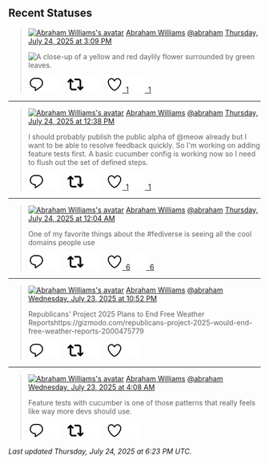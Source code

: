 ## Recent Statuses

> <a href="https://indieweb.social/@abraham"><img alt="Abraham Williams's avatar" src="https://cdn.masto.host/indiewebsocial/accounts/avatars/109/292/540/382/343/163/original/d00f2e03ce9c85b1.jpg" height="24" width="24" ></a> [Abraham Williams](https://indieweb.social/@abraham) [@abraham](https://indieweb.social/@abraham) [Thursday, July 24, 2025 at 3:09 PM](https://indieweb.social/@abraham/114908842472364017)
>
> 
>
> ![A close-up of a yellow and red daylily flower surrounded by green leaves.](https://cdn.masto.host/indiewebsocial/media_attachments/files/114/908/842/212/039/521/original/c4a684fa167386b5.jpg)
>
> [![Reply](./images/reply_light.svg#gh-light-mode-only "Reply")](https://indieweb.social/@abraham/114908842472364017#gh-light-mode-only)[![Reply](./images/reply.svg#gh-dark-mode-only "Reply")](https://indieweb.social/@abraham/114908842472364017#gh-dark-mode-only)&emsp;[![Boost](./images/retweet_light.svg#gh-light-mode-only "Boost")](https://indieweb.social/@abraham/114908842472364017#gh-light-mode-only)[![Boost](./images/retweet.svg#gh-dark-mode-only "Boost")](https://indieweb.social/@abraham/114908842472364017#gh-dark-mode-only)&emsp;[![Favorite](./images/like_light.svg#gh-light-mode-only "Favorite")&ensp;1](https://indieweb.social/@abraham/114908842472364017#gh-light-mode-only)[![Favorite](./images/like.svg#gh-dark-mode-only "Favorite")&ensp;1](https://indieweb.social/@abraham/114908842472364017#gh-dark-mode-only)


---

> <a href="https://indieweb.social/@abraham"><img alt="Abraham Williams's avatar" src="https://cdn.masto.host/indiewebsocial/accounts/avatars/109/292/540/382/343/163/original/d00f2e03ce9c85b1.jpg" height="24" width="24" ></a> [Abraham Williams](https://indieweb.social/@abraham) [@abraham](https://indieweb.social/@abraham) [Thursday, July 24, 2025 at 12:38 PM](https://indieweb.social/@abraham/114908248499726939)
>
> I should probably publish the public alpha of @meow already but I want to be able to resolve feedback quickly. So I&#39;m working on adding feature tests first. A basic cucumber config is working now so I need to flush out the set of defined steps.
>
> [![Reply](./images/reply_light.svg#gh-light-mode-only "Reply")](https://indieweb.social/@abraham/114908248499726939#gh-light-mode-only)[![Reply](./images/reply.svg#gh-dark-mode-only "Reply")](https://indieweb.social/@abraham/114908248499726939#gh-dark-mode-only)&emsp;[![Boost](./images/retweet_light.svg#gh-light-mode-only "Boost")](https://indieweb.social/@abraham/114908248499726939#gh-light-mode-only)[![Boost](./images/retweet.svg#gh-dark-mode-only "Boost")](https://indieweb.social/@abraham/114908248499726939#gh-dark-mode-only)&emsp;[![Favorite](./images/like_light.svg#gh-light-mode-only "Favorite")&ensp;1](https://indieweb.social/@abraham/114908248499726939#gh-light-mode-only)[![Favorite](./images/like.svg#gh-dark-mode-only "Favorite")&ensp;1](https://indieweb.social/@abraham/114908248499726939#gh-dark-mode-only)


---

> <a href="https://indieweb.social/@abraham"><img alt="Abraham Williams's avatar" src="https://cdn.masto.host/indiewebsocial/accounts/avatars/109/292/540/382/343/163/original/d00f2e03ce9c85b1.jpg" height="24" width="24" ></a> [Abraham Williams](https://indieweb.social/@abraham) [@abraham](https://indieweb.social/@abraham) [Thursday, July 24, 2025 at 12:04 AM](https://indieweb.social/@abraham/114905281844137476)
>
> One of my favorite things about the #fediverse is seeing all the cool domains people use
>
> [![Reply](./images/reply_light.svg#gh-light-mode-only "Reply")](https://indieweb.social/@abraham/114905281844137476#gh-light-mode-only)[![Reply](./images/reply.svg#gh-dark-mode-only "Reply")](https://indieweb.social/@abraham/114905281844137476#gh-dark-mode-only)&emsp;[![Boost](./images/retweet_light.svg#gh-light-mode-only "Boost")](https://indieweb.social/@abraham/114905281844137476#gh-light-mode-only)[![Boost](./images/retweet.svg#gh-dark-mode-only "Boost")](https://indieweb.social/@abraham/114905281844137476#gh-dark-mode-only)&emsp;[![Favorite](./images/like_light.svg#gh-light-mode-only "Favorite")&ensp;6](https://indieweb.social/@abraham/114905281844137476#gh-light-mode-only)[![Favorite](./images/like.svg#gh-dark-mode-only "Favorite")&ensp;6](https://indieweb.social/@abraham/114905281844137476#gh-dark-mode-only)


---

> <a href="https://indieweb.social/@abraham"><img alt="Abraham Williams's avatar" src="https://cdn.masto.host/indiewebsocial/accounts/avatars/109/292/540/382/343/163/original/d00f2e03ce9c85b1.jpg" height="24" width="24" ></a> [Abraham Williams](https://indieweb.social/@abraham) [@abraham](https://indieweb.social/@abraham) [Wednesday, July 23, 2025 at 10:52 PM](https://indieweb.social/@abraham/114904997758372890)
>
> Republicans&#39; Project 2025 Plans to End Free Weather Reportshttps://gizmodo.com/republicans-project-2025-would-end-free-weather-reports-2000475779
>
> [![Reply](./images/reply_light.svg#gh-light-mode-only "Reply")](https://indieweb.social/@abraham/114904997758372890#gh-light-mode-only)[![Reply](./images/reply.svg#gh-dark-mode-only "Reply")](https://indieweb.social/@abraham/114904997758372890#gh-dark-mode-only)&emsp;[![Boost](./images/retweet_light.svg#gh-light-mode-only "Boost")](https://indieweb.social/@abraham/114904997758372890#gh-light-mode-only)[![Boost](./images/retweet.svg#gh-dark-mode-only "Boost")](https://indieweb.social/@abraham/114904997758372890#gh-dark-mode-only)&emsp;[![Favorite](./images/like_light.svg#gh-light-mode-only "Favorite")](https://indieweb.social/@abraham/114904997758372890#gh-light-mode-only)[![Favorite](./images/like.svg#gh-dark-mode-only "Favorite")](https://indieweb.social/@abraham/114904997758372890#gh-dark-mode-only)


---

> <a href="https://indieweb.social/@abraham"><img alt="Abraham Williams's avatar" src="https://cdn.masto.host/indiewebsocial/accounts/avatars/109/292/540/382/343/163/original/d00f2e03ce9c85b1.jpg" height="24" width="24" ></a> [Abraham Williams](https://indieweb.social/@abraham) [@abraham](https://indieweb.social/@abraham) [Wednesday, July 23, 2025 at 4:08 AM](https://indieweb.social/@abraham/114900579933179191)
>
> Feature tests with cucumber is one of those patterns that really feels like way more devs should use.
>
> [![Reply](./images/reply_light.svg#gh-light-mode-only "Reply")](https://indieweb.social/@abraham/114900579933179191#gh-light-mode-only)[![Reply](./images/reply.svg#gh-dark-mode-only "Reply")](https://indieweb.social/@abraham/114900579933179191#gh-dark-mode-only)&emsp;[![Boost](./images/retweet_light.svg#gh-light-mode-only "Boost")](https://indieweb.social/@abraham/114900579933179191#gh-light-mode-only)[![Boost](./images/retweet.svg#gh-dark-mode-only "Boost")](https://indieweb.social/@abraham/114900579933179191#gh-dark-mode-only)&emsp;[![Favorite](./images/like_light.svg#gh-light-mode-only "Favorite")](https://indieweb.social/@abraham/114900579933179191#gh-light-mode-only)[![Favorite](./images/like.svg#gh-dark-mode-only "Favorite")](https://indieweb.social/@abraham/114900579933179191#gh-dark-mode-only)


_Last updated Thursday, July 24, 2025 at 6:23 PM UTC._
